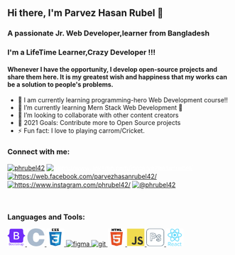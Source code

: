 ## Hi there, I'm Parvez Hasan Rubel 👋
<h3>A passionate Jr. Web Developer,learner from Bangladesh</h3>

### I'm a LifeTime Learner,Crazy Developer !!!
<h4>Whenever I have the opportunity, I develop open-source projects and share them here. It is my greatest wish and happiness that my works can be a solution to people's problems.</h4>

- 🔭 I am currently learning programming-hero Web Development course!!
- 🌱 I’m currently learning Mern Stack Web Development 🤣
- 👯 I’m looking to collaborate with other content creators
- 🥅 2021 Goals: Contribute more to Open Source projects
- ⚡ Fun fact: I love to playing carrom/Cricket.


### Connect with me:

<p align="left">
<a href="https://twitter.com/phrubel42" target="blank"><img align="center" src="https://cdn.jsdelivr.net/npm/simple-icons@3.0.1/icons/twitter.svg" alt="phrubel42" height="30" width="40" /></a>
<a style="color:white;" href="https://linkedin.com/in/https://www.linkedin.com/in/parvezhasanrubel/" target="blank"><img align="center" src="https://cdn.jsdelivr.net/npm/simple-icons@3.0.1/icons/linkedin.svg" alt="https://www.linkedin.com/in/parvezhasanrubel/" height="30" width="40" /></a>
<a href="https://fb.com/https://web.facebook.com/parvezhasanrubel42/" target="blank"><img align="center" src="https://cdn.jsdelivr.net/npm/simple-icons@3.0.1/icons/facebook.svg" alt="https://web.facebook.com/parvezhasanrubel42/" height="30" width="40" /></a>
<a href="https://instagram.com/https://www.instagram.com/phrubel42/" target="blank"><img align="center" src="https://cdn.jsdelivr.net/npm/simple-icons@3.0.1/icons/instagram.svg" alt="https://www.instagram.com/phrubel42/" height="30" width="40" /></a>
<a href="https://medium.com/@phrubel42" target="blank"><img align="center" src="https://cdn.jsdelivr.net/npm/simple-icons@3.0.1/icons/medium.svg" alt="@phrubel42" height="30" width="40" /></a>
</p>
<br />

### Languages and Tools:

<p align="left"> <a href="https://getbootstrap.com" target="_blank"> <img src="https://raw.githubusercontent.com/devicons/devicon/master/icons/bootstrap/bootstrap-plain-wordmark.svg" alt="bootstrap" width="40" height="40"/> </a> <a href="https://www.cprogramming.com/" target="_blank"> <img src="https://raw.githubusercontent.com/devicons/devicon/master/icons/c/c-original.svg" alt="c" width="40" height="40"/> </a> <a href="https://www.w3schools.com/css/" target="_blank"> <img src="https://raw.githubusercontent.com/devicons/devicon/master/icons/css3/css3-original-wordmark.svg" alt="css3" width="40" height="40"/> </a> <a href="https://www.figma.com/" target="_blank"> <img src="https://www.vectorlogo.zone/logos/figma/figma-icon.svg" alt="figma" width="40" height="40"/> </a> <a href="https://git-scm.com/" target="_blank"> <img src="https://www.vectorlogo.zone/logos/git-scm/git-scm-icon.svg" alt="git" width="40" height="40"/> </a> <a href="https://www.w3.org/html/" target="_blank"> <img src="https://raw.githubusercontent.com/devicons/devicon/master/icons/html5/html5-original-wordmark.svg" alt="html5" width="40" height="40"/> </a> <a href="https://developer.mozilla.org/en-US/docs/Web/JavaScript" target="_blank"> <img src="https://raw.githubusercontent.com/devicons/devicon/master/icons/javascript/javascript-original.svg" alt="javascript" width="40" height="40"/> </a> <a href="https://www.photoshop.com/en" target="_blank"> <img src="https://raw.githubusercontent.com/devicons/devicon/master/icons/photoshop/photoshop-line.svg" alt="photoshop" width="40" height="40"/> </a> <a href="https://reactjs.org/" target="_blank"> <img src="https://raw.githubusercontent.com/devicons/devicon/master/icons/react/react-original-wordmark.svg" alt="react" width="40" height="40"/> </a> </p>


<br />
<br />

